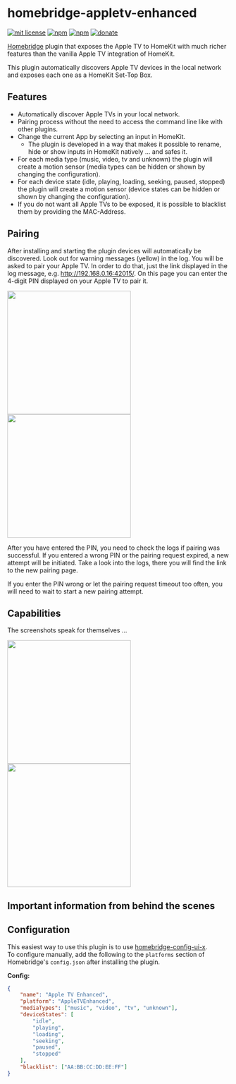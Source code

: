 # homebridge-appletv-enhanced

[![mit license](https://badgen.net/badge/license/MIT/red)](https://github.com/maxileith/homebridge-appletv-enhanced/blob/master/LICENSE)
[![npm](https://img.shields.io/npm/v/homebridge-appletv-enhanced)](https://www.npmjs.com/package/homebridge-appletv-enhanced)
[![npm](https://badgen.net/npm/dt/homebridge-appletv-enhanced)](https://www.npmjs.com/package/homebridge-appletv-enhanced)
[![donate](https://badgen.net/badge/donate/paypal/91BE09)](https://www.paypal.me/maxileith)

[Homebridge](https://github.com/homebridge/homebridge) plugin that exposes the Apple TV to HomeKit with much richer features than the vanilla Apple TV integration of HomeKit.

This plugin automatically discovers Apple TV devices in the local network and exposes each one as a HomeKit Set-Top Box.

## Features

-   Automatically discover Apple TVs in your local network.
-   Pairing process without the need to access the command line like with other plugins.
-   Change the current App by selecting an input in HomeKit.
    -   The plugin is developed in a way that makes it possible to rename, hide or show inputs in HomeKit natively ... and safes it.
-   For each media type (music, video, tv and unknown) the plugin will create a motion sensor (media types can be hidden or shown by changing the configuration).
-   For each device state (idle, playing, loading, seeking, paused, stopped) the plugin will create a motion sensor (device states can be hidden or shown by changing the configuration).
-   If you do not want all Apple TVs to be exposed, it is possible to blacklist them by providing the MAC-Address.

## Pairing

After installing and starting the plugin devices will automatically be discovered. Look out for warning messages (yellow) in the log. You will be asked to pair your Apple TV. In order to do that, just the link displayed in the log message, e.g. http://192.168.0.16:42015/. On this page you can enter the 4-digit PIN displayed on your Apple TV to pair it.

<img src="https://raw.githubusercontent.com/maxileith/homebridge-appletv-enhanced/main/docs/img/enterPIN.jpg" width=280/> <img src="https://raw.githubusercontent.com/maxileith/homebridge-appletv-enhanced/main/docs/img/pinTransmitted.jpg" width=280/>

After you have entered the PIN, you need to check the logs if pairing was successful. If you entered a wrong PIN or the pairing request expired, a new attempt will be initiated. Take a look into the logs, there you will find the link to the new pairing page.

If you enter the PIN wrong or let the pairing request timeout too often, you will need to wait to start a new pairing attempt.

## Capabilities

The screenshots speak for themselves ...

<img src="https://raw.githubusercontent.com/maxileith/homebridge-appletv-enhanced/main/docs/img/inputs.png" width=280/> <img src="https://raw.githubusercontent.com/maxileith/homebridge-appletv-enhanced/main/docs/img/sensors.png" width=280/>

## Important information from behind the scenes

## Configuration

This easiest way to use this plugin is to use [homebridge-config-ui-x](https://www.npmjs.com/package/homebridge-config-ui-x).  
To configure manually, add the following to the `platforms` section of Homebridge's `config.json` after installing the plugin.

**Config:**

```json
{
    "name": "Apple TV Enhanced",
    "platform": "AppleTVEnhanced",
    "mediaTypes": ["music", "video", "tv", "unknown"],
    "deviceStates": [
        "idle",
        "playing",
        "loading",
        "seeking",
        "paused",
        "stopped"
    ],
    "blacklist": ["AA:BB:CC:DD:EE:FF"]
}
```
